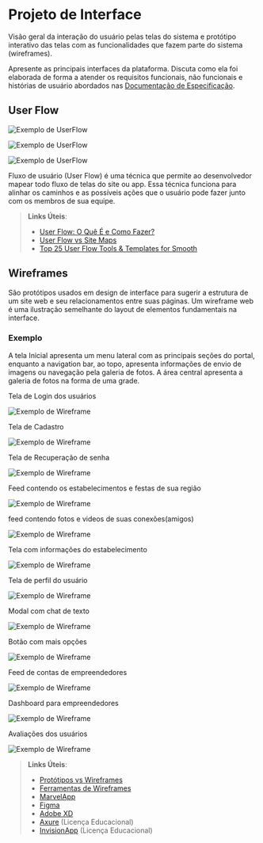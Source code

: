 
# Projeto de Interface

Visão geral da interação do usuário pelas telas do sistema e protótipo interativo das telas com as funcionalidades que fazem parte do sistema (wireframes).

 Apresente as principais interfaces da plataforma. Discuta como ela foi elaborada de forma a atender os requisitos funcionais, não funcionais e histórias de usuário abordados nas <a href="2-Especificação do Projeto.md"> Documentação de Especificação</a>.

## User Flow

![Exemplo de UserFlow](Flowchart1.jpg)

![Exemplo de UserFlow](Flowchart2.jpg)


![Exemplo de UserFlow](Flowchart3.jpg)


Fluxo de usuário (User Flow) é uma técnica que permite ao desenvolvedor mapear todo fluxo de telas do site ou app. Essa técnica funciona para alinhar os caminhos e as possíveis ações que o usuário pode fazer junto com os membros de sua equipe.

> **Links Úteis**:
> - [User Flow: O Quê É e Como Fazer?](https://medium.com/7bits/fluxo-de-usu%C3%A1rio-user-flow-o-que-%C3%A9-como-fazer-79d965872534)
> - [User Flow vs Site Maps](http://designr.com.br/sitemap-e-user-flow-quais-as-diferencas-e-quando-usar-cada-um/)
> - [Top 25 User Flow Tools & Templates for Smooth](https://www.mockplus.com/blog/post/user-flow-tools)


## Wireframes

São protótipos usados em design de interface para sugerir a estrutura de um site web e seu relacionamentos entre suas páginas. Um wireframe web é uma ilustração semelhante do layout de elementos fundamentais na interface.

### Exemplo

A tela Inicial apresenta um menu lateral com as principais seções do portal, enquanto a navigation bar, ao topo, apresenta informações de envio de imagens ou navegação pela galeria de fotos. A área central apresenta a galeria de fotos na forma de uma grade.

Tela de Login dos usuários

![Exemplo de Wireframe](teladeloggin.JPG)
  
  Tela de Cadastro

  
![Exemplo de Wireframe](cadastro.JPG)
  
  Tela de Recuperação de senha

![Exemplo de Wireframe](telarecuperação.JPG)
  
  Feed contendo os estabelecimentos e festas de sua região

![Exemplo de Wireframe](feedsrole.JPG)
  
  feed contendo fotos e videos de suas conexões(amigos)

![Exemplo de Wireframe](feedconexões.JPG)
  
  Tela com informações do estabelecimento

![Exemplo de Wireframe](informaçoesestabelecimento.JPG)

  Tela de perfil do usuário
  
![Exemplo de Wireframe](perfilusuario.JPG)

  Modal com chat de texto
  
![Exemplo de Wireframe](modalchat.JPG)

  Botão com mais opções

![Exemplo de Wireframe](botãoperfil.JPG)

  Feed de contas de empreendedores

![Exemplo de Wireframe](feedempreendedor.JPG)

  Dashboard para empreendedores

![Exemplo de Wireframe](dashboardlojistas.JPG)

  Avaliações dos usuários

![Exemplo de Wireframe](avaliações.JPG)











 
> **Links Úteis**:
> - [Protótipos vs Wireframes](https://www.nngroup.com/videos/prototypes-vs-wireframes-ux-projects/)
> - [Ferramentas de Wireframes](https://rockcontent.com/blog/wireframes/)
> - [MarvelApp](https://marvelapp.com/developers/documentation/tutorials/)
> - [Figma](https://www.figma.com/)
> - [Adobe XD](https://www.adobe.com/br/products/xd.html#scroll)
> - [Axure](https://www.axure.com/edu) (Licença Educacional)
> - [InvisionApp](https://www.invisionapp.com/) (Licença Educacional)

